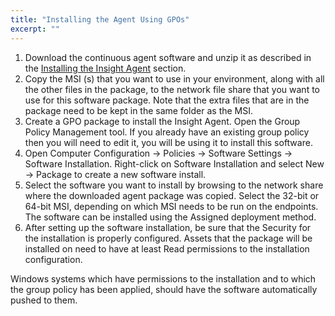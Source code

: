 ```yaml
---
title: "Installing the Agent Using GPOs"
excerpt: ""
---
```

1. Download the continuous agent software and unzip it as described in the [Installing the Insight Agent](doc:installation) section.
2. Copy the MSI (s) that you want to use in your environment, along with all the other files in the package, to the network file share that you want to use for this software package. Note that the extra files that are in the package need to be kept in the same folder as the MSI.
3. Create a GPO package to install the Insight Agent. Open the Group Policy Management tool. If you already have an existing group policy then you will need to edit it, you will be using it to install this software.
4. Open Computer Configuration → Policies → Software Settings → Software Installation. Right-click on Software Installation and select New → Package to create a new software install.
5. Select the software you want to install by browsing to the network share where the downloaded agent package was copied. Select the 32-bit or 64-bit MSI, depending on which MSI needs to be run on the endpoints.
The software can be installed using the Assigned deployment method.
6. After setting up the software installation, be sure that the Security for the installation is properly configured. Assets that the package will be installed on need to have at least Read permissions to the installation configuration.

Windows systems which have permissions to the installation and to which the group policy has been applied, should have the software automatically pushed to them.